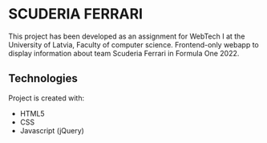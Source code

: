 # SCUDERIA FERRARI
This project has been developed as an assignment for WebTech I at the University of Latvia, Faculty of computer science. Frontend-only webapp to display information about team Scuderia Ferrari in Formula One 2022.
## Technologies
Project is created with: 
* HTML5 
* CSS 
* Javascript (jQuery)
